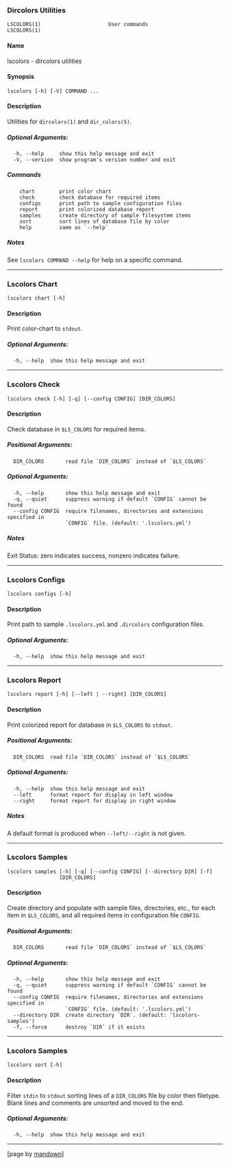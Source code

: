 ### Dircolors Utilities
	LSCOLORS(1)                      User commands                       LSCOLORS(1)

#### Name

lscolors - dircolors utilities

#### Synopsis
	lscolors [-h] [-V] COMMAND ...

#### Description

Utilities for `dircolors(1)` and `dir_colors(5)`.

##### Optional Arguments:
	  -h, --help     show this help message and exit
	  -V, --version  show program's version number and exit

##### Commands
	    chart        print color chart
	    check        check database for required items
	    configs      print path to sample configuration files
	    report       print colorized database report
	    samples      create directory of sample filesystem items
	    sort         sort lines of database file by color
	    help         same as `--help`

##### Notes

See `lscolors COMMAND --help` for help on a specific command.

--------------------------------------------------------------------------------

### Lscolors Chart
	lscolors chart [-h]

#### Description

Print color-chart to `stdout`.

##### Optional Arguments:
	  -h, --help  show this help message and exit

--------------------------------------------------------------------------------

### Lscolors Check
	lscolors check [-h] [-q] [--config CONFIG] [DIR_COLORS]

#### Description

Check database in `$LS_COLORS` for required items.

##### Positional Arguments:
	  DIR_COLORS       read file `DIR_COLORS` instead of `$LS_COLORS`

##### Optional Arguments:
	  -h, --help       show this help message and exit
	  -q, --quiet      suppress warning if default `CONFIG` cannot be found
	  --config CONFIG  require filenames, directories and extensions specified in
	                   `CONFIG` file. (default: '.lscolors.yml')

##### Notes

Exit Status: zero indicates success, nonzero indicates failure.

--------------------------------------------------------------------------------

### Lscolors Configs
	lscolors configs [-h]

#### Description

Print path to sample `.lscolors.yml` and `.dircolors` configuration files.

##### Optional Arguments:
	  -h, --help  show this help message and exit

--------------------------------------------------------------------------------

### Lscolors Report
	lscolors report [-h] [--left | --right] [DIR_COLORS]

#### Description

Print colorized report for database in `$LS_COLORS` to `stdout`.

##### Positional Arguments:
	  DIR_COLORS  read file `DIR_COLORS` instead of `$LS_COLORS`

##### Optional Arguments:
	  -h, --help  show this help message and exit
	  --left      format report for display in left window
	  --right     format report for display in right window

##### Notes

A default format is produced when `--left/--right` is not given.

--------------------------------------------------------------------------------

### Lscolors Samples
	lscolors samples [-h] [-q] [--config CONFIG] [--directory DIR] [-f]
	                 [DIR_COLORS]

#### Description

Create directory and populate with sample files, directories, etc., for each
item in `$LS_COLORS`, and all required items in configuration file `CONFIG`.

##### Positional Arguments:
	  DIR_COLORS       read file `DIR_COLORS` instead of `$LS_COLORS`

##### Optional Arguments:
	  -h, --help       show this help message and exit
	  -q, --quiet      suppress warning if default `CONFIG` cannot be found
	  --config CONFIG  require filenames, directories and extensions specified in
	                   `CONFIG` file. (default: '.lscolors.yml')
	  --directory DIR  create directory `DIR`. (default: 'lscolors-samples')
	  -f, --force      destroy `DIR` if it exists

--------------------------------------------------------------------------------

### Lscolors Samples
	lscolors sort [-h]

#### Description

Filter `stdin` to `stdout` sorting lines of a `DIR_COLORS` file by color then
filetype. Blank lines and comments are unsorted and moved to the end.

##### Optional Arguments:
	  -h, --help  show this help message and exit

----------------------------------------------------------
[page by [mandown](https://github.com/russellane/mandown)]
